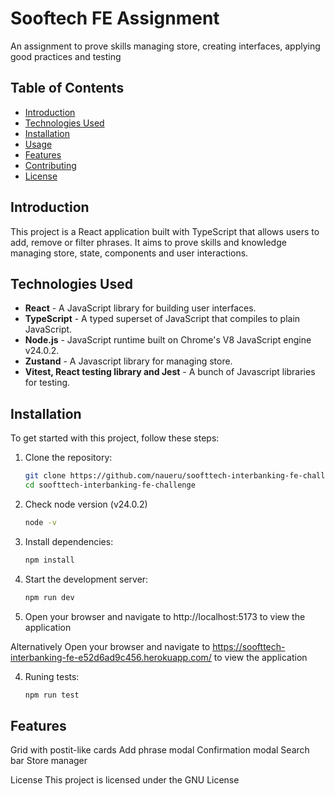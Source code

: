 # Sooftech FE Assignment

An assignment to prove skills managing store, creating interfaces, applying good practices and testing

## Table of Contents

- [Introduction](#introduction)
- [Technologies Used](#technologies-used)
- [Installation](#installation)
- [Usage](#usage)
- [Features](#features)
- [Contributing](#contributing)
- [License](#license)

## Introduction

This project is a React application built with TypeScript that allows users to add, remove or filter phrases. It aims to prove skills and knowledge managing store, state, components and user interactions.

## Technologies Used

- **React** - A JavaScript library for building user interfaces.
- **TypeScript** - A typed superset of JavaScript that compiles to plain JavaScript.
- **Node.js** - JavaScript runtime built on Chrome's V8 JavaScript engine v24.0.2.
- **Zustand** - A Javascript library for managing store.
- **Vitest, React testing library and Jest** - A bunch of Javascript libraries for testing.

## Installation

To get started with this project, follow these steps:

1. Clone the repository:

   ```bash
   git clone https://github.com/naueru/soofttech-interbanking-fe-challenge.git
   cd soofttech-interbanking-fe-challenge

   ```

2. Check node version (v24.0.2)

   ```bash
   node -v
   ```

3. Install dependencies:

   ```bash
   npm install
   ```

4. Start the development server:

   ```bash
   npm run dev
   ```

5. Open your browser and navigate to http://localhost:5173 to view the application

Alternatively Open your browser and navigate to https://soofttech-interbanking-fe-e52d6ad9c456.herokuapp.com/ to view the application

4. Runing tests:

   ```bash
   npm run test
   ```

## Features

Grid with postit-like cards
Add phrase modal
Confirmation modal
Search bar
Store manager

License
This project is licensed under the GNU License
